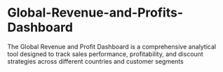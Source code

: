 # Global-Revenue-and-Profits-Dashboard
The Global Revenue and Profit Dashboard is a comprehensive analytical tool designed to track sales performance, profitability, and discount strategies across different countries and customer segments

